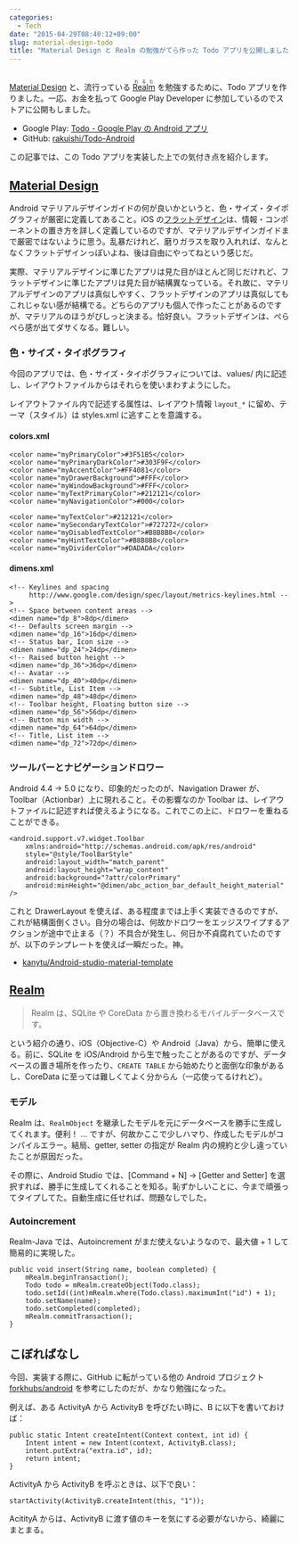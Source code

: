 ```yaml
---
categories:
  - Tech
date: "2015-04-29T08:40:12+09:00"
slug: material-design-todo
title: "Material Design と Realm の勉強がてら作った Todo アプリを公開しました"
---
```


[<img alt="" src="https://raw.githubusercontent.com/rakuishi/Todo-Android/master/todo.png">](https://play.google.com/store/apps/details?id=com.rakuishi.todo)

[Material Design](http://www.google.com/design/spec/material-design/introduction.html) と、流行っている <ruby>[Realm](http://realm.io/)<rt>れるむ</rt></ruby> を勉強するために、Todo アプリを作りました。一応、お金を払って Google Play Developer に参加しているのでストアに公開もしました。

- Google Play: [Todo - Google Play の Android アプリ](https://play.google.com/store/apps/details?id=com.rakuishi.todo)
- GitHub: [rakuishi/Todo-Android](https://github.com/rakuishi/Todo-Android)

この記事では、この Todo アプリを実装した上での気付き点を紹介します。

## [Material Design](http://www.google.com/design/spec/material-design/introduction.html)

Android マテリアルデザインガイドの何が良いかというと、色・サイズ・タイポグラフィが厳密に定義してあること。iOS の[フラットデザイン](https://developer.apple.com/library/ios/documentation/UserExperience/Conceptual/MobileHIG/)は、情報・コンポーネントの置き方を詳しく定義しているのですが、マテリアルデザインガイドまで厳密ではないように思う。乱暴だけれど、磨りガラスを取り入れれば、なんとなくフラットデザインっぽいよね、後は自由にやってねという感じだ。

実際、マテリアルデザインに準じたアプリは見た目がほとんど同じだけれど、フラットデザインに準じたアプリは見た目が結構異なっている。それ故に、マテリアルデザインのアプリは真似しやすく、フラットデザインのアプリは真似してもこれじゃない感が結構でる。どちらのアプリも個人で作ったことがあるのですが、マテリアルのほうがびしっと決まる。恰好良い。フラットデザインは、ぺらぺら感が出てダサくなる。難しい。

### 色・サイズ・タイポグラフィ

今回のアプリでは、色・サイズ・タイポグラフィについては、values/ 内に記述し、レイアウトファイルからはそれらを使いまわすようにした。

レイアウトファイル内で記述する属性は、レイアウト情報 `layout_*` に留め、テーマ（スタイル）は styles.xml に逃すことを意識する。

#### colors.xml

    <color name="myPrimaryColor">#3F51B5</color>
    <color name="myPrimaryDarkColor">#303F9F</color>
    <color name="myAccentColor">#FF4081</color>
    <color name="myDrawerBackground">#FFF</color>
    <color name="myWindowBackground">#FFF</color>
    <color name="myTextPrimaryColor">#212121</color>
    <color name="myNavigationColor">#000</color>

    <color name="myTextColor">#212121</color>
    <color name="mySecondaryTextColor">#727272</color>
    <color name="myDisabledTextColor">#B8B8B8</color>
    <color name="myHintTextColor">#B8B8B8</color>
    <color name="myDividerColor">#DADADA</color>

#### dimens.xml

    <!-- Keylines and spacing
         http://www.google.com/design/spec/layout/metrics-keylines.html -->
    <!-- Space between content areas -->
    <dimen name="dp_8">8dp</dimen>
    <!-- Defaults screen margin -->
    <dimen name="dp_16">16dp</dimen>
    <!-- Status bar, Icon size -->
    <dimen name="dp_24">24dp</dimen>
    <!-- Raised button height -->
    <dimen name="dp_36">36dp</dimen>
    <!-- Avatar -->
    <dimen name="dp_40">40dp</dimen>
    <!-- Subtitle, List Item -->
    <dimen name="dp_48">48dp</dimen>
    <!-- Toolbar height, Floating button size -->
    <dimen name="dp_56">56dp</dimen>
    <!-- Button min width -->
    <dimen name="dp_64">64dp</dimen>
    <!-- Title, List item -->
    <dimen name="dp_72">72dp</dimen>

### ツールバーとナビゲーションドロワー

Android 4.4 → 5.0 になり、印象的だったのが、Navigation Drawer が、Toolbar（Actionbar）上に現れること。その影響なのか Toolbar は、レイアウトファイルに記述すれば使えるようになる。これでこの上に、ドロワーを重ねることができる。

    <android.support.v7.widget.Toolbar
        xmlns:android="http://schemas.android.com/apk/res/android"
        style="@style/ToolBarStyle"
        android:layout_width="match_parent"
        android:layout_height="wrap_content"
        android:background="?attr/colorPrimary"
        android:minHeight="@dimen/abc_action_bar_default_height_material" />

これと DrawerLayout を使えば、ある程度までは上手く実装できるのですが、これが結構面倒くさい。自分の場合は、何故かドロワーをエッジスワイプするアクションが途中で止まる（？）不具合が発生し、何日か不貞腐れていたのですが、以下のテンプレートを使えば一瞬だった。神。

- [kanytu/Android-studio-material-template](https://github.com/kanytu/Android-studio-material-template)

## [Realm](http://realm.io/jp/docs/java/)

> Realm は、SQLite や CoreData から置き換わるモバイルデータベースです。

という紹介の通り、iOS（Objective-C）や Android（Java）から、簡単に使える。前に、SQLite を iOS/Android から生で触ったことがあるのですが、データベースの置き場所を作ったり、`CREATE TABLE` から始めたりと面倒な印象があるし、CoreData に至っては難しくてよく分からん（一応使ってるけれど）。

### モデル

Realm は、`RealmObject` を継承したモデルを元にデータベースを勝手に生成してくれます。便利！ ... ですが、何故かここで少しハマり、作成したモデルがコンパイルエラー。結局、getter, setter の指定が Realm 内の規約と少し違っていたことが原因だった。

その際に、Android Studio では、[Command + N] → [Getter and Setter] を選択すれば、勝手に生成してくれることを知る。恥ずかしいことに、今まで頑張ってタイプしてた。自動生成に任せれば、問題なしでした。

### Autoincrement

Realm-Java では、Autoincrement がまだ使えないようなので、最大値 + 1 して簡易的に実現した。

    public void insert(String name, boolean completed) {
        mRealm.beginTransaction();
        Todo todo = mRealm.createObject(Todo.class);
        todo.setId((int)mRealm.where(Todo.class).maximumInt("id") + 1);
        todo.setName(name);
        todo.setCompleted(completed);
        mRealm.commitTransaction();
    }

## こぼればなし

今回、実装する際に、GitHub に転がっている他の Android プロジェクト [forkhubs/android](https://github.com/forkhubs/android) を参考にしたのだが、かなり勉強になった。

例えば、ある ActivityA から ActivityB を呼びたい時に、B に以下を書いておけば：

    public static Intent createIntent(Context context, int id) {
        Intent intent = new Intent(context, ActivityB.class);
        intent.putExtra("extra.id", id);
        return intent;
    }

ActivityA から ActivityB を呼ぶときは、以下で良い：

    startActivity(ActivityB.createIntent(this, "1"));

AcitityA からは、ActivityB に渡す値のキーを気にする必要がないから、綺麗にまとまる。
